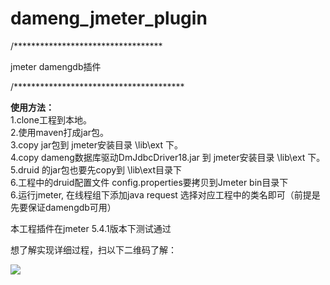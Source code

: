 # dameng_jmeter_plugin

/**********************************

jmeter damengdb插件

/***************************************

**使用方法：** <br /> 
1.clone工程到本地。<br /> 
2.使用maven打成jar包。 <br /> 
3.copy jar包到 jmeter安装目录 \lib\ext 下。 <br /> 
4.copy dameng数据库驱动DmJdbcDriver18.jar 到 jmeter安装目录 \lib\ext 下。<br /> 
5.druid 的jar包也要先copy到 \lib\ext目录下 <br />
6.工程中的druid配置文件 config.properties要拷贝到Jmeter bin目录下<br />
6.运行jmeter, 在线程组下添加java request 选择对应工程中的类名即可（前提是先要保证damengdb可用）<br /> 

本工程插件在jmeter 5.4.1版本下测试通过

想了解实现详细过程，扫以下二维码了解：

![](https://wx2.sinaimg.cn/bmiddle/006oh24igy1hjusx1xd7dj30b40b4wec.jpg)
